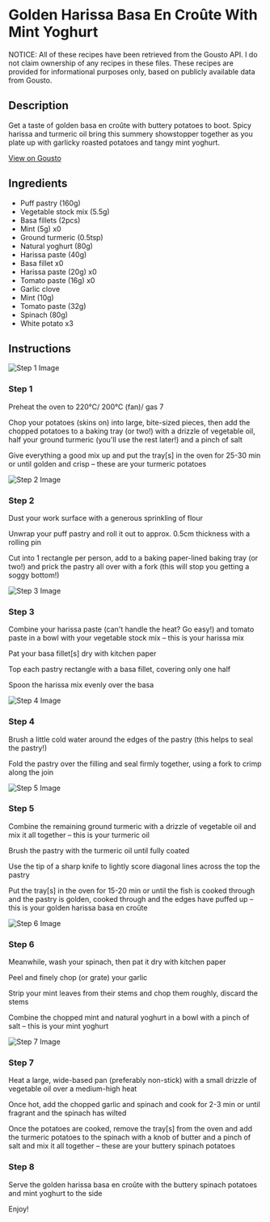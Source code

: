 # Golden Harissa Basa En Croûte With Mint Yoghurt

NOTICE: All of these recipes have been retrieved from the Gousto API. I do not claim ownership of any recipes in these files. These recipes are provided for informational purposes only, based on publicly available data from Gousto.

## Description

Get a taste of golden basa en croûte with buttery potatoes to boot. Spicy harissa and turmeric oil bring this summery showstopper together as you plate up with garlicky roasted potatoes and tangy mint yoghurt. 


[View on Gousto](https://www.gousto.co.uk/recipes/cookbook/golden-harissa-basa-en-croute-with-mint-yoghurt)

## Ingredients

- Puff pastry (160g)
- Vegetable stock mix (5.5g)
- Basa fillets (2pcs)
- Mint (5g) x0
- Ground turmeric (0.5tsp)
- Natural yoghurt (80g)
- Harissa paste (40g)
- Basa fillet x0
- Harissa paste (20g) x0
- Tomato paste (16g) x0
- Garlic clove
- Mint (10g)
- Tomato paste (32g)
- Spinach (80g)
- White potato x3

## Instructions

![Step 1 Image](https://production-media.gousto.co.uk/cms/recipe-step-image/Step-1-1684849460823-x200.jpg)

### Step 1

Preheat the oven to 220°C/ 200°C (fan)/ gas 7

Chop your potatoes (skins on) into large, bite-sized pieces, then add the chopped potatoes to a baking tray (or two!) with a drizzle of vegetable oil, half your ground turmeric (you'll use the rest later!) and a pinch of salt

Give everything a good mix up and put the tray[s] in the oven for 25-30 min or until golden and crisp – these are your turmeric potatoes

![Step 2 Image](https://production-media.gousto.co.uk/cms/recipe-step-image/Step-2-1684849464343-x200.jpg)

### Step 2

Dust your work surface with a generous sprinkling of flour

Unwrap your puff pastry and roll it out to approx. 0.5cm thickness with a rolling pin

Cut into 1 rectangle per person, add to a baking paper-lined baking tray (or two!) and prick the pastry all over with a fork (this will stop you getting a soggy bottom!)

![Step 3 Image](https://production-media.gousto.co.uk/cms/recipe-step-image/Step-3-1684849467635-x200.jpg)

### Step 3

Combine your harissa paste (can't handle the heat? Go easy!) and tomato paste in a bowl with your vegetable stock mix – this is your harissa mix

Pat your basa fillet[s] dry with kitchen paper

Top each pastry rectangle with a basa fillet, covering only one half

Spoon the harissa mix evenly over the basa

![Step 4 Image](https://production-media.gousto.co.uk/cms/recipe-step-image/Step-4-1684849470911-x200.jpg)

### Step 4

Brush a little cold water around the edges of the pastry (this helps to seal the pastry!)

Fold the pastry over the filling and seal firmly together, using a fork to crimp along the join

![Step 5 Image](https://production-media.gousto.co.uk/cms/recipe-step-image/Step-5-1684849474365-x200.jpg)

### Step 5

Combine the remaining ground turmeric with a drizzle of vegetable oil and mix it all together – this is your turmeric oil

Brush the pastry with the turmeric oil until fully coated

Use the tip of a sharp knife to lightly score diagonal lines across the top the pastry

Put the tray[s] in the oven for 15-20 min or until the fish is cooked through and the pastry is golden, cooked through and the edges have puffed up – this is your golden harissa basa en croûte

![Step 6 Image](https://production-media.gousto.co.uk/cms/recipe-step-image/Step-6-1684849477562-x200.jpg)

### Step 6

Meanwhile, wash your spinach, then pat it dry with kitchen paper

Peel and finely chop (or grate) your garlic

Strip your mint leaves from their stems and chop them roughly, discard the stems

Combine the chopped mint and natural yoghurt in a bowl with a pinch of salt – this is your mint yoghurt

![Step 7 Image](https://production-media.gousto.co.uk/cms/recipe-step-image/Step-7-1684849481557-x200.jpg)

### Step 7

Heat a large, wide-based pan (preferably non-stick) with a small drizzle of vegetable oil over a medium-high heat

Once hot, add the chopped garlic and spinach and cook for 2-3 min or until fragrant and the spinach has wilted

Once the potatoes are cooked, remove the tray[s] from the oven and add the turmeric potatoes to the spinach with a knob of butter and a pinch of salt and mix it all together – these are your buttery spinach potatoes

### Step 8

Serve the golden harissa basa en croûte with the buttery spinach potatoes and mint yoghurt to the side

Enjoy!

